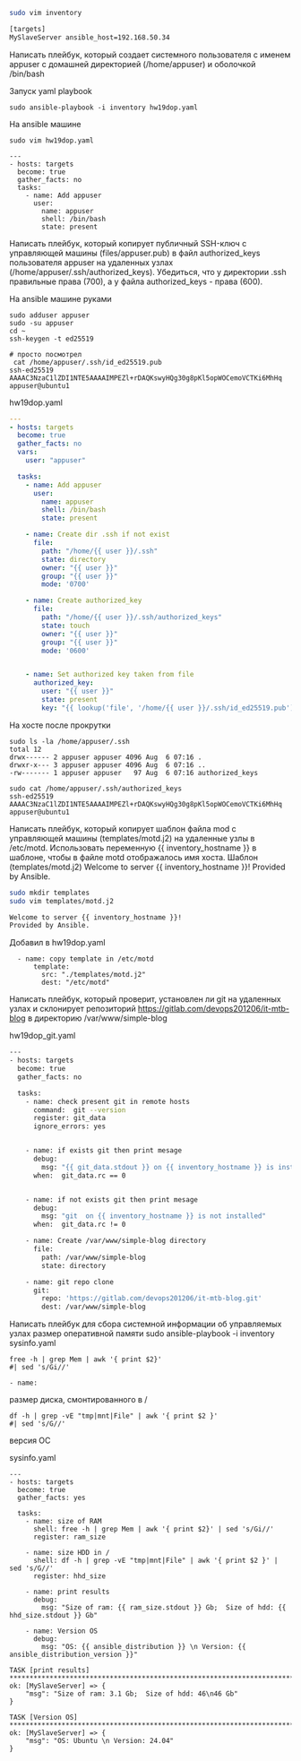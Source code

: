 ```bash
sudo vim inventory

[targets]
MySlaveServer ansible_host=192.168.50.34
```


Написать плейбук, который создает системного пользователя 
с именем appuser с домашней директорией (/home/appuser)
и оболочкой /bin/bash



Запуск yaml playbook
```
sudo ansible-playbook -i inventory hw19dop.yaml
```

На ansible машине

`sudo vim hw19dop.yaml`

```
---
- hosts: targets
  become: true
  gather_facts: no
  tasks:
    - name: Add appuser
      user:
        name: appuser
        shell: /bin/bash
        state: present

```


Написать плейбук, который копирует публичный SSH-ключ с управляющей машины 
(files/appuser.pub) в файл authorized_keys пользователя 
appuser на удаленных узлах (/home/appuser/.ssh/authorized_keys). 
Убедиться, что у директории .ssh правильные права (700), а у файла authorized_keys - права (600).

На ansible машине руками
```
sudo adduser appuser
sudo -su appuser
cd ~
ssh-keygen -t ed25519

# просто посмотрел
 cat /home/appuser/.ssh/id_ed25519.pub
ssh-ed25519 AAAAC3NzaC1lZDI1NTE5AAAAIMPEZl+rDAQKswyHQg30g8pKl5opWOCemoVCTKi6MhHq appuser@ubuntu1

```
hw19dop.yaml
```yaml
---
- hosts: targets
  become: true
  gather_facts: no
  vars:
    user: "appuser"

  tasks:
    - name: Add appuser
      user:
        name: appuser
        shell: /bin/bash
        state: present

    - name: Create dir .ssh if not exist
      file:
        path: "/home/{{ user }}/.ssh"
        state: directory
        owner: "{{ user }}"
        group: "{{ user }}"
        mode: '0700'

    - name: Create authorized_key
      file:
        path: "/home/{{ user }}/.ssh/authorized_keys"
        state: touch
        owner: "{{ user }}"
        group: "{{ user }}"
        mode: '0600'


    - name: Set authorized key taken from file
      authorized_key:
        user: "{{ user }}"
        state: present
        key: "{{ lookup('file', '/home/{{ user }}/.ssh/id_ed25519.pub') }}"

```

На хосте после прокрутки

```
sudo ls -la /home/appuser/.ssh
total 12
drwx------ 2 appuser appuser 4096 Aug  6 07:16 .
drwxr-x--- 3 appuser appuser 4096 Aug  6 07:16 ..
-rw------- 1 appuser appuser   97 Aug  6 07:16 authorized_keys

sudo cat /home/appuser/.ssh/authorized_keys
ssh-ed25519 AAAAC3NzaC1lZDI1NTE5AAAAIMPEZl+rDAQKswyHQg30g8pKl5opWOCemoVCTKi6MhHq appuser@ubuntu1
```


Написать плейбук, который копирует шаблон файла mod с управляющей машины (templates/motd.j2) 
на удаленные узлы в /etc/motd. 
Использовать переменную {{ inventory_hostname }} в шаблоне, чтобы в файле motd отображалось имя хоста. 
Шаблон (templates/motd.j2)
Welcome to server {{ inventory_hostname }}!
Provided by Ansible.


```bash
sudo mkdir templates
sudo vim templates/motd.j2

Welcome to server {{ inventory_hostname }}!
Provided by Ansible.
```

Добавил в  hw19dop.yaml

```
  - name: copy template in /etc/motd
      template:
        src: "./templates/motd.j2"
        dest: "/etc/motd"

```


Написать плейбук, который проверит, установлен ли git на удаленных узлах 
и склонирует репозиторий https://gitlab.com/devops201206/it-mtb-blog в директорию /var/www/simple-blog

hw19dop_git.yaml
```bash
---
- hosts: targets
  become: true
  gather_facts: no

  tasks:
    - name: check present git in remote hosts
      command:  git --version
      register: git_data
      ignore_errors: yes


    - name: if exists git then print mesage
      debug:
        msg: "{{ git_data.stdout }} on {{ inventory_hostname }} is installed"
      when:  git_data.rc == 0


    - name: if not exists git then print mesage
      debug:
        msg: "git  on {{ inventory_hostname }} is not installed"
      when:  git_data.rc != 0

    - name: Create /var/www/simple-blog directory
      file:
        path: /var/www/simple-blog
        state: directory

    - name: git repo clone
      git:
        repo: 'https://gitlab.com/devops201206/it-mtb-blog.git'
        dest: /var/www/simple-blog
```


Написать плейбук для сбора системной информации об управляемых узлах
размер оперативной памяти
sudo ansible-playbook -i inventory sysinfo.yaml
```
free -h | grep Mem | awk '{ print $2}' 
#| sed 's/Gi//'
```

```
- name:

```
размер диска, смонтированного в /
```
df -h | grep -vE "tmp|mnt|File" | awk '{ print $2 }' 
#| sed 's/G//'
```
версия ОС

sysinfo.yaml
```
---
- hosts: targets
  become: true
  gather_facts: yes

  tasks:
    - name: size of RAM
      shell: free -h | grep Mem | awk '{ print $2}' | sed 's/Gi//'
      register: ram_size

    - name: size HDD in /
      shell: df -h | grep -vE "tmp|mnt|File" | awk '{ print $2 }' | sed 's/G//'
      register: hhd_size

    - name: print results
      debug:
        msg: "Size of ram: {{ ram_size.stdout }} Gb;  Size of hdd: {{ hhd_size.stdout }} Gb"

    - name: Version OS
      debug:
        msg: "OS: {{ ansible_distribution }} \n Version: {{ ansible_distribution_version }}"
```


```
TASK [print results] *******************************************************************************
ok: [MySlaveServer] => {
    "msg": "Size of ram: 3.1 Gb;  Size of hdd: 46\n46 Gb"
}

TASK [Version OS] **********************************************************************************
ok: [MySlaveServer] => {
    "msg": "OS: Ubuntu \n Version: 24.04"
}

```
